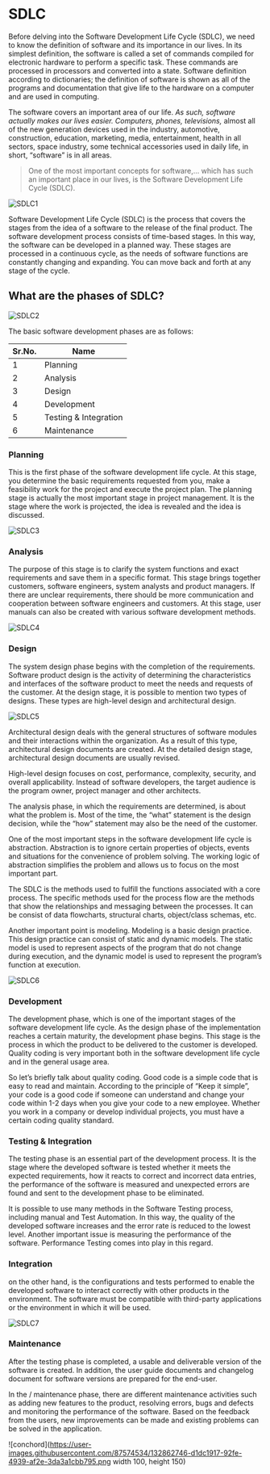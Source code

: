 # SDLC


Before delving into the Software Development Life Cycle (SDLC), we need to know the definition of software and its importance in our lives. In its simplest definition, the software is called a set of commands compiled for electronic hardware to perform a specific task. These commands are processed in processors and converted into a state. Software definition according to dictionaries; the definition of software is shown as all of the programs and documentation that give life to the hardware on a computer and are used in computing.

The software covers an important area of our life. _As such, software actually makes our lives easier. Computers, phones, televisions,_ almost all of the new generation devices used in the industry, automotive, construction, education, marketing, media, entertainment, health in all sectors, space industry, some technical accessories used in daily life, in short, “software” is in all areas.

>One of the most important concepts for software,...
 which has such an important place in our lives, is the Software Development Life Cycle (SDLC).
 
 
 ![SDLC1](https://user-images.githubusercontent.com/87574534/132812202-ad374306-8b61-4d9d-9506-79e87c4edb1f.png)
 
 
 
 Software Development Life Cycle (SDLC) is the process that covers the stages from the idea of a software to the release of the final product. The software development process consists of time-based stages. In this way, the software can be developed in a planned way. These stages are processed in a continuous cycle, as the needs of software functions are constantly changing and expanding. You can move back and forth at any stage of the cycle.
 
 
 ## What are the phases of SDLC?
 
 
![SDLC2](https://user-images.githubusercontent.com/87574534/132816457-9a94bbcb-9c99-4037-86bc-fe3fe3a0c8b7.png)

 
 
 The basic software development phases are as follows:

|Sr.No.|Name|
|-|-|
|1 | Planning |
|2|Analysis|
|3|Design|
|4|Development|
|5|Testing & Integration|
|6|Maintenance|




### Planning
This is the first phase of the software development life cycle. At this stage, you determine the basic requirements requested from you, make a feasibility work for the project and execute the project plan. The planning stage is actually the most important stage in project management. It is the stage where the work is projected, the idea is revealed and the idea is discussed.


![SDLC3](https://user-images.githubusercontent.com/87574534/132816500-ee3b6e4d-aba6-4bc1-b072-c4539b3ee752.png)



### Analysis
The purpose of this stage is to clarify the system functions and exact requirements and save them in a specific format. This stage brings together customers, software engineers, system analysts and product managers. If there are unclear requirements, there should be more communication and cooperation between software engineers and customers. At this stage, user manuals can also be created with various software development methods.


![SDLC4](https://user-images.githubusercontent.com/87574534/132817240-5ef80733-ce6f-4701-a6ea-2f3434af590a.png)




### Design
The system design phase begins with the completion of the requirements. Software product design is the activity of determining the characteristics and interfaces of the software product to meet the needs and requests of the customer. At the design stage, it is possible to mention two types of designs. These types are high-level design and architectural design.




![SDLC5](https://user-images.githubusercontent.com/87574534/132817523-eb0b5d0f-7e0b-4326-be8b-e770b58941be.png)



Architectural design deals with the general structures of software modules and their interactions within the organization. As a result of this type, architectural design documents are created. At the detailed design stage, architectural design documents are usually revised.

High-level design focuses on cost, performance, complexity, security, and overall applicability. Instead of software developers, the target audience is the program owner, project manager and other architects.


The analysis phase, in which the requirements are determined, is about what the problem is. Most of the time, the “what” statement is the design decision, while the “how” statement may also be the need of the customer.

One of the most important steps in the software development life cycle is abstraction. Abstraction is to ignore certain properties of objects, events and situations for the convenience of problem solving. The working logic of abstraction simplifies the problem and allows us to focus on the most important part.

The SDLC is the methods used to fulfill the functions associated with a core process. The specific methods used for the process flow are the methods that show the relationships and messaging between the processes. It can be consist of data flowcharts, structural charts, object/class schemas, etc.

Another important point is modeling. Modeling is a basic design practice. This design practice can consist of static and dynamic models. The static model is used to represent aspects of the program that do not change during execution, and the dynamic model is used to represent the program’s function at execution.


![SDLC6](https://user-images.githubusercontent.com/87574534/132817698-596fab72-60d1-4110-a755-2d24f428166d.png)


### Development
The development phase, which is one of the important stages of the software development life cycle. As the design phase of the implementation reaches a certain maturity, the development phase begins. This stage is the process in which the product to be delivered to the customer is developed. Quality coding is very important both in the software development life cycle and in the general usage area.


So let’s briefly talk about quality coding. Good code is a simple code that is easy to read and maintain. According to the principle of “Keep it simple”, your code is a good code if someone can understand and change your code within 1-2 days when you give your code to a new employee. Whether you work in a company or develop individual projects, you must have a certain coding quality standard.

### Testing & Integration
The testing phase is an essential part of the development process. It is the stage where the developed software is tested whether it meets the expected requirements, how it reacts to correct and incorrect data entries, the performance of the software is measured and unexpected errors are found and sent to the development phase to be eliminated.

It is possible to use many methods in the Software Testing process, including manual and Test Automation. In this way, the quality of the developed software increases and the error rate is reduced to the lowest level. Another important issue is measuring the performance of the software. Performance Testing comes into play in this regard.


### Integration
on the other hand, is the configurations and tests performed to enable the developed software to interact correctly with other products in the environment. The software must be compatible with third-party applications or the environment in which it will be used.



![SDLC7](https://user-images.githubusercontent.com/87574534/132817885-0f0a21ce-905b-4c62-8cda-e7cbd03ef9bc.png)

### Maintenance
After the testing phase is completed, a usable and deliverable version of the software is created. In addition, the user guide documents and changelog document for software versions are prepared for the end-user.


In the / maintenance phase, there are different maintenance activities such as adding new features to the product, resolving errors, bugs and defects and monitoring the performance of the software. Based on the feedback from the users, new improvements can be made and existing problems can be solved in the application.

![conchord](https://user-images.githubusercontent.com/87574534/132862746-d1dc1917-92fe-4939-af2e-3da3a1cbb795.png width 100, height 150)

